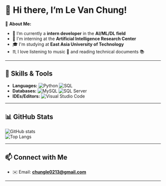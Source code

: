 # 👋 Hi there, I’m Le Van Chung!

🎯 **About Me:**  
- 🤖 I’m currently a **intern developer** in the **AI/ML/DL field**  
- 🔬 I'm interning at the **Artificial Intelligence Research Center**  
- 🎓 I'm studying at **East Asia University of Technology**  
- ♏ I love listening to music 🎵 and reading technical documents 📚

---

## 🚀 Skills & Tools  
- **Languages:** ![Python](https://img.shields.io/badge/Python-14354C?style=for-the-badge&logo=python&logoColor=white&style=flat) ![SQL](https://img.shields.io/badge/-SQL-CC2927?style=for-the-badge&logo=SQL&logoColor=white&style=flat)  
- **Databases:** ![MySQL](https://img.shields.io/badge/-MySQL-4479A1?logo=mysql&logoColor=white&style=flat) ![SQL Server](https://img.shields.io/badge/-SQL%20Server-CC2927?logo=microsoftsqlserver&logoColor=white&style=flat)
- **IDEs/Editors:** ![Visual Studio Code](https://img.shields.io/badge/Visual%20Studio%20Code-0078d7.svg?style=for-the-badge&logo=visual-studio-code&logoColor=white&style=flat)

---

## 📊 GitHub Stats  
![GitHub stats](https://github-readme-stats.vercel.app/api?username=xerow03&show_icons=true&theme=radical)  
![Top Langs](https://github-readme-stats.vercel.app/api/top-langs/?username=xerow03&layout=compact&theme=radical)

---

## 📫 Connect with Me  
- ✉️ Email: **chungle0213@gmail.com**

---
